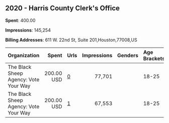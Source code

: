 ## 2020 - Harris County Clerk's Office 
**Spent**: 400.00

**Impressions**: 145,254

**Billing Addresses**: 611 W. 22nd St, Suite 201,Houston,77008,US

|Organization|Spent|Urls|Impressions|Genders|Age Brackets|Country Codes|
|:---|---:|:---|---:|:---|:---|:---|
|The Black Sheep Agency: Vote Your Way|200.00 USD|[0](https://www.snap.com/political-ads/asset/11e6841656abaf1f7667670dab0e08af55f1a68e033119278cb46cc3cbd4ab18?mediaType=png)|77,701||18-25|united states|
|The Black Sheep Agency: Vote Your Way|200.00 USD|[1](https://www.snap.com/political-ads/asset/f12860be34c5814f00106db04bf8162b02bd1e0a948f951f7cbb084a4c04c836?mediaType=png)|67,553||18-25|united states|
